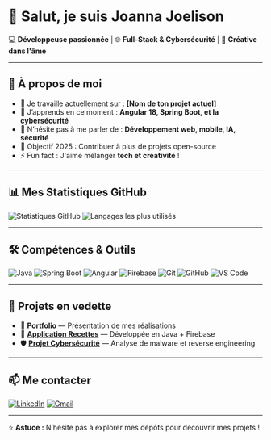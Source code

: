 # 👋 Salut, je suis Joanna Joelison

💻 **Développeuse passionnée** | 🌐 **Full-Stack & Cybersécurité** | 🎨 **Créative dans l'âme**

---

## 🚀 À propos de moi
- 🔭 Je travaille actuellement sur : **[Nom de ton projet actuel]**
- 🌱 J’apprends en ce moment : **Angular 18, Spring Boot, et la cybersécurité**
- 💬 N’hésite pas à me parler de : **Développement web, mobile, IA, sécurité**
- 🎯 Objectif 2025 : Contribuer à plus de projets open-source
- ⚡ Fun fact : J'aime mélanger **tech et créativité** !

---

## 📊 Mes Statistiques GitHub
![Statistiques GitHub](https://github-readme-stats.vercel.app/api?username=Joelijoa&show_icons=true&theme=radical)
![Langages les plus utilisés](https://github-readme-stats.vercel.app/api/top-langs/?username=Joelijoa&layout=compact&theme=radical)

---

## 🛠️ Compétences & Outils
![Java](https://img.shields.io/badge/Java-%23ED8B00.svg?logo=java&logoColor=white)
![Spring Boot](https://img.shields.io/badge/Spring%20Boot-%236DB33F.svg?logo=springboot&logoColor=white)
![Angular](https://img.shields.io/badge/Angular-%23DD0031.svg?logo=angular&logoColor=white)
![Firebase](https://img.shields.io/badge/Firebase-%23039BE5.svg?logo=firebase)
![Git](https://img.shields.io/badge/Git-%23F05033.svg?logo=git&logoColor=white)
![GitHub](https://img.shields.io/badge/GitHub-%23121011.svg?logo=github&logoColor=white)
![VS Code](https://img.shields.io/badge/VS%20Code-%23007ACC.svg?logo=visualstudiocode&logoColor=white)

---

## 📂 Projets en vedette
- 🌟 [**Portfolio**](https://github.com/Joelijoa/portfolio) — Présentation de mes réalisations
- 📱 [**Application Recettes**](https://github.com/Joelijoa/recette-app) — Développée en Java + Firebase
- 🛡 [**Projet Cybersécurité**](lien_vers_projet) — Analyse de malware et reverse engineering

---

## 📫 Me contacter
[![LinkedIn](https://img.shields.io/badge/LinkedIn-blue?logo=linkedin&logoColor=white)](https://www.linkedin.com/in/joanna-joelison)
[![Gmail](https://img.shields.io/badge/Gmail-red?logo=gmail&logoColor=white)](mailto:ton.email@gmail.com)

---

⭐ **Astuce :** N’hésite pas à explorer mes dépôts pour découvrir mes projets !  
